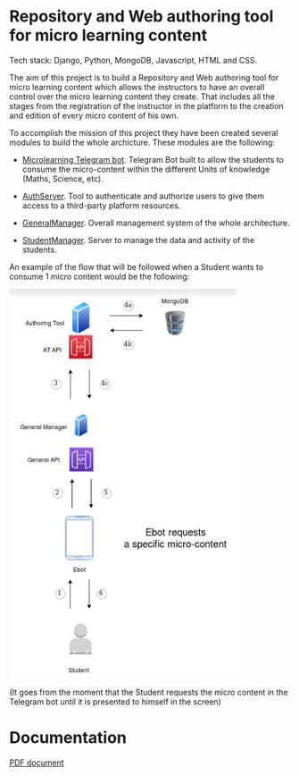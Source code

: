 # Repository and Web authoring tool for micro learning content
Tech stack: Django, Python, MongoDB, Javascript, HTML and CSS.

The aim of this project is to build a Repository and Web authoring
tool for micro learning content which allows the instructors to have an overall control over the
micro learning content they create. That includes all the stages from the registration of the
instructor in the platform to the creation and edition of every micro content of his own.

To accomplish the mission of this project they have been created several modules to build the whole archicture. These modules are the following:

- [Microlearning Telegram bot](https://github.com/InaoLatu/MicroLearningBot). Telegram Bot built to allow the students to consume the micro-content within the different Units of knowledge (Maths, Science, etc).

- [AuthServer](https://github.com/InaoLatu/AuthServer). Tool to authenticate and authorize users to give them access to a third-party platform resources.

- [GeneralManager](https://github.com/InaoLatu/GeneralManager). Overall management system of the whole architecture.

- [StudentManager](https://github.com/InaoLatu/StudentManager). Server to manage the data and activity of the students. 

An example of the flow that will be followed when a Student wants to consume 1 micro content would be the following: 

![Flow of the different requests to get 1 micro-content](https://github.com/InaoLatu/MicroLearningPlatform/blob/tfg_inao/bot_requests_1_micro-content.png)

(It goes from the moment that the Student requests the micro content in the Telegram bot until it is presented to himself in the screen)

# Documentation
[PDF document](https://drive.google.com/file/d/1qCqRNUzqftg1cPptnCdvnshpJnLw4v8v/view)
